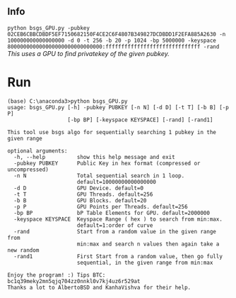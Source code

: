## Info
```python bsgs_GPU.py -pubkey 02CEB6CBBCDBDF5EF7150682150F4CE2C6F4807B349827DCDBDD1F2EFA885A2630 -n 100000000000000000 -d 0 -t 256 -b 20 -p 1024 -bp 5000000 -keyspace 800000000000000000000000000000:ffffffffffffffffffffffffffffff -rand```  
_This uses a GPU to find privatekey of the given pubkey._  

# Run
```
(base) C:\anaconda3>python bsgs_GPU.py
usage: bsgs_GPU.py [-h] -pubkey PUBKEY [-n N] [-d D] [-t T] [-b B] [-p P]
                   [-bp BP] [-keyspace KEYSPACE] [-rand] [-rand1]

This tool use bsgs algo for sequentially searching 1 pubkey in the given range

optional arguments:
  -h, --help          show this help message and exit
  -pubkey PUBKEY      Public Key in hex format (compressed or uncompressed)
  -n N                Total sequential search in 1 loop.
                      default=10000000000000000
  -d D                GPU Device. default=0
  -t T                GPU Threads. default=256
  -b B                GPU Blocks. default=20
  -p P                GPU Points per Threads. default=256
  -bp BP              bP Table Elements for GPU. default=2000000
  -keyspace KEYSPACE  Keyspace Range ( hex ) to search from min:max.
                      default=1:order of curve
  -rand               Start from a random value in the given range from
                      min:max and search n values then again take a new random
  -rand1              First Start from a random value, then go fully
                      sequential, in the given range from min:max

Enjoy the program! :) Tips BTC: bc1q39meky2mn5qjq704zz0nnkl0v7kj4uz6r529at
Thanks a lot to AlbertoBSD and KanhaVishva for their help.

```
